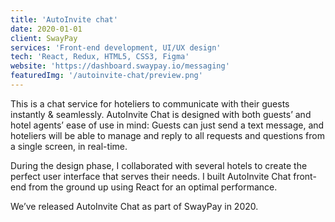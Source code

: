 ```yaml
---
title: 'AutoInvite chat'
date: 2020-01-01
client: SwayPay
services: 'Front-end development, UI/UX design'
tech: 'React, Redux, HTML5, CSS3, Figma'
website: 'https://dashboard.swaypay.io/messaging'
featuredImg: '/autoinvite-chat/preview.png'
---
```


This is a chat service for hoteliers to communicate with their guests instantly & seamlessly. AutoInvite Chat is designed with both guests’ and hotel agents’ ease of use in mind:  Guests can just send a text message, and hoteliers will be able to manage and reply to all requests and questions from a single screen, in real-time.

During the design phase, I collaborated with several hotels to create the perfect user interface that serves their needs. I built AutoInvite Chat front-end from the ground up using React for an optimal performance.

We’ve released AutoInvite Chat as part of SwayPay in 2020. 